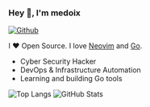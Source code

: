 ### Hey 👋, I'm medoix

[![Github](https://img.shields.io/github/followers/medoix?label=Follow&style=social)](https://github.com/medoix)

I ❤ Open Source. I love [Neovim](https://www.neovim.io/) and [Go](https://golang.org).

* Cyber Security Hacker
* DevOps & Infrastructure Automation
* Learning and building Go tools

![Top Langs](https://github-readme-stats.vercel.app/api/top-langs/?username=medoix&theme=dark&hide=html)
![GitHub Stats](https://github-readme-stats.vercel.app/api?username=medoix&count_private=true&show_icons=true&theme=dark)
